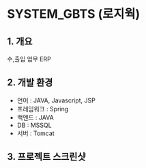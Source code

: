 # SYSTEM_GBTS (로지웍)
## 1. 개요
수,출입 업무 ERP

## 2. 개발 환경
- 언어 : JAVA, Javascript, JSP
- 프레임워크 : Spring
- 백엔드 : JAVA
- DB : MSSQL
- 서버 : Tomcat

## 3. 프로젝트 스크린샷
